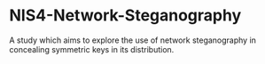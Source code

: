 # NIS4-Network-Steganography
A study which aims to explore the use of network steganography in concealing symmetric keys in its distribution.
